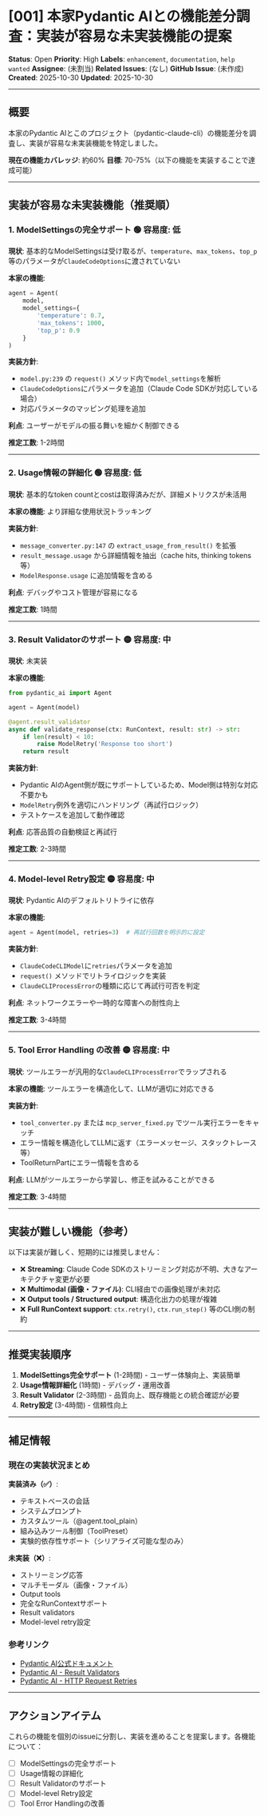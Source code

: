 # [001] 本家Pydantic AIとの機能差分調査：実装が容易な未実装機能の提案

**Status**: Open
**Priority**: High
**Labels**: `enhancement`, `documentation`, `help wanted`
**Assignee**: (未割当)
**Related Issues**: (なし)
**GitHub Issue**: (未作成)
**Created**: 2025-10-30
**Updated**: 2025-10-30

---

## 概要

本家のPydantic AIとこのプロジェクト（pydantic-claude-cli）の機能差分を調査し、実装が容易な未実装機能を特定しました。

**現在の機能カバレッジ**: 約60%
**目標**: 70-75%（以下の機能を実装することで達成可能）

---

## 実装が容易な未実装機能（推奨順）

### 1. ModelSettingsの完全サポート 🟢 容易度: 低

**現状**: 基本的なModelSettingsは受け取るが、`temperature`、`max_tokens`、`top_p`等のパラメータが`ClaudeCodeOptions`に渡されていない

**本家の機能**:
```python
agent = Agent(
    model,
    model_settings={
        'temperature': 0.7,
        'max_tokens': 1000,
        'top_p': 0.9
    }
)
```

**実装方針**:
- `model.py:239` の `request()` メソッド内で`model_settings`を解析
- `ClaudeCodeOptions`にパラメータを追加（Claude Code SDKが対応している場合）
- 対応パラメータのマッピング処理を追加

**利点**: ユーザーがモデルの振る舞いを細かく制御できる

**推定工数**: 1-2時間

---

### 2. Usage情報の詳細化 🟢 容易度: 低

**現状**: 基本的なtoken countとcostは取得済みだが、詳細メトリクスが未活用

**本家の機能**: より詳細な使用状況トラッキング

**実装方針**:
- `message_converter.py:147` の `extract_usage_from_result()` を拡張
- `result_message.usage` から詳細情報を抽出（cache hits, thinking tokens等）
- `ModelResponse.usage` に追加情報を含める

**利点**: デバッグやコスト管理が容易になる

**推定工数**: 1時間

---

### 3. Result Validatorのサポート 🟡 容易度: 中

**現状**: 未実装

**本家の機能**:
```python
from pydantic_ai import Agent

agent = Agent(model)

@agent.result_validator
async def validate_response(ctx: RunContext, result: str) -> str:
    if len(result) < 10:
        raise ModelRetry('Response too short')
    return result
```

**実装方針**:
- Pydantic AIのAgent側が既にサポートしているため、Model側は特別な対応不要かも
- `ModelRetry`例外を適切にハンドリング（再試行ロジック）
- テストケースを追加して動作確認

**利点**: 応答品質の自動検証と再試行

**推定工数**: 2-3時間

---

### 4. Model-level Retry設定 🟡 容易度: 中

**現状**: Pydantic AIのデフォルトリトライに依存

**本家の機能**:
```python
agent = Agent(model, retries=3)  # 再試行回数を明示的に設定
```

**実装方針**:
- `ClaudeCodeCLIModel`に`retries`パラメータを追加
- `request()` メソッドでリトライロジックを実装
- `ClaudeCLIProcessError`の種類に応じて再試行可否を判定

**利点**: ネットワークエラーや一時的な障害への耐性向上

**推定工数**: 3-4時間

---

### 5. Tool Error Handling の改善 🟡 容易度: 中

**現状**: ツールエラーが汎用的な`ClaudeCLIProcessError`でラップされる

**本家の機能**: ツールエラーを構造化して、LLMが適切に対応できる

**実装方針**:
- `tool_converter.py` または `mcp_server_fixed.py` でツール実行エラーをキャッチ
- エラー情報を構造化してLLMに返す（エラーメッセージ、スタックトレース等）
- ToolReturnPartにエラー情報を含める

**利点**: LLMがツールエラーから学習し、修正を試みることができる

**推定工数**: 3-4時間

---

## 実装が難しい機能（参考）

以下は実装が難しく、短期的には推奨しません：

- ❌ **Streaming**: Claude Code SDKのストリーミング対応が不明、大きなアーキテクチャ変更が必要
- ❌ **Multimodal (画像・ファイル)**: CLI経由での画像処理が未対応
- ❌ **Output tools / Structured output**: 構造化出力の処理が複雑
- ❌ **Full RunContext support**: `ctx.retry()`, `ctx.run_step()` 等のCLI側の制約

---

## 推奨実装順序

1. **ModelSettings完全サポート** (1-2時間) - ユーザー体験向上、実装簡単
2. **Usage情報詳細化** (1時間) - デバッグ・運用改善
3. **Result Validator** (2-3時間) - 品質向上、既存機能との統合確認が必要
4. **Retry設定** (3-4時間) - 信頼性向上

---

## 補足情報

### 現在の実装状況まとめ

**実装済み（✅）**:
- テキストベースの会話
- システムプロンプト
- カスタムツール（@agent.tool_plain）
- 組み込みツール制御（ToolPreset）
- 実験的依存性サポート（シリアライズ可能な型のみ）

**未実装（❌）**:
- ストリーミング応答
- マルチモーダル（画像・ファイル）
- Output tools
- 完全なRunContextサポート
- Result validators
- Model-level retry設定

### 参考リンク

- [Pydantic AI公式ドキュメント](https://ai.pydantic.dev/)
- [Pydantic AI - Result Validators](https://ai.pydantic.dev/api/result/)
- [Pydantic AI - HTTP Request Retries](https://ai.pydantic.dev/retries/)

---

## アクションアイテム

これらの機能を個別のissueに分割し、実装を進めることを提案します。各機能について：

- [ ] ModelSettingsの完全サポート
- [ ] Usage情報の詳細化
- [ ] Result Validatorのサポート
- [ ] Model-level Retry設定
- [ ] Tool Error Handlingの改善
